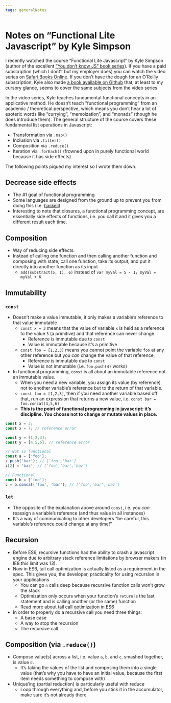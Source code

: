 ```yaml
---
tags: generalNotes
---
```


# Notes on “Functional Lite Javascript” by Kyle Simpson

I recently watched the course “Functional Lite Javascript” by Kyle Simpson (author of the excellent [“You don’t know JS” book series](https://github.com/getify/You-Dont-Know-JS)). If you have a paid subscription (which I dont’t but my employer does) you can watch the video series on [Safari Books Online](https://www.safaribooksonline.com/library/view/functional-lite-javascript/9781491967508/). If you don’t have the dough for an O’Reilly subscription, Kyle also made [a book available on Github](https://github.com/getify/Functional-Light-JS) that, at least to my cursory glance, seems to cover the same subjects from the video series.

In the video series, Kyle teaches fundamental functional concepts in an applicative method. He doesn’t teach “functional programming” from an academic / theoretical perspective, which means you don’t hear a lot of esoteric words like “currying”, “memoization”, and “monads” (though he does introduce them). The general structure of the course covers these fundamental list operations in Javascript:

- Transformation via `.map()`
- Inclusion via `.filter()`
- Composition via `.reduce()`
- Iteration via `.forEach()` (frowned upon in purely functional world because it has side effects)

The following points piqued my interest so I wrote them down.

## Decrease side effects

- The #1 goal of functional programming
- Some languages are designed from the ground up to prevent you from doing this (i.e. [haskell](https://www.haskell.org/))
- Interesting to note that closures, a functional programming concept, are essentially side effects of functions, i.e. you call it and it gives you a different result each time.
	
## Composition

- Way of reducing side effects.
- Instead of calling one function and then calling another function and composing with state, call one function, take its output, and put it directly into another function as its input
	- `add(substract(5, 1), 6)` instead of `var myVal = 5 - 1; myVal = myVal + 6`

## Immutability

### `const` 

- Doesn’t make a value immutable, it only makes a variable’s reference to that value immutable
  - `const x = 3` means that the value of variable `x` is held as a reference to the value `3` (a primitive) and that reference can never change
    - Reference is immutable due to `const`
    - Value is immutable because it’s a primitive
  - `const foo = [1,2,3]` means you cannot point the variable `foo` at any other reference but you *can* change the value of that reference, 
    - Reference is immutable due to `const`
    - Value is not immutable (i.e. `foo.push(4)` works)
- In functional programming, `const` is all about an immutable reference not an immutable value.
  - When you need a new variable, you assign its value (by reference) not to another variable’s reference but to the return of that variable.
  - `const foo = [1,2,3]`, then if you need another variable based off that, run an expression that returns a new value, i.e. `const bar = foo.concat(4,5,6)`
  - **This is the point of functional programming in javascript: it’s discipline. You choose not to change or mutate values in place.**

```js
const x = 3;
const x = 7; // reference error

const y = [1,2,3];
const y = [4,5,6]; // reference error

// Not so functional
const a = ['foo'];
z.push('bar'); // ['foo','bar']
z[2] = 'baz'; // ['foo','bar','baz']

// Functional
const b = ['foo'];
c = b.concat('foo', 'bar'); // ['foo','bar','baz']
```

### `let`

- The opposite of the explanation above around `const`, i.e. you *can* reassign a variable’s reference (and thus value in all instances)
- It’s a way of communicating to other developers “be careful, this variable’s reference could change at any time!”

## Recursion

- Before ES6, recursive functions had the ability to crash a javascript engine due to arbitrary stack reference limitations by browser makers (in IE8 this limit was 13).
- Now in ES6, tail call optimization is actually listed as a requirement in the spec. This gives you, the developer, practicality for using recursion in your applications
	- You can go `n` calls deep because recursive function calls won’t grow the stack
	- Optimization only occurs when your function’s `return` is the last statement and is calling another (or the same) function
	- [Read more about tail call optimization in ES6](http://2ality.com/2015/06/tail-call-optimization.html)
- In order to properly do a recursive call you need three things: 
	- A base case
	- A way to stop the recursion 
	- The recursive call

## Composition (via `.reduce()`)

- Compose value(s) across a list, i.e. value `a`, `b`, and `c`, smashed together, is value `d`. 
	- It’s taking the values of the list and composing them into a single value (that’s why you have to have an initial value, because the first item needs something to compose with)
- Unique’ing (partial reduction) is particularly useful with reduce
	- Loop through everything and, before you stick it in the accumulator, make sure it’s not already there
